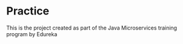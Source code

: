 # Practice
This is the project created as part of the Java Microservices training program by Edureka
